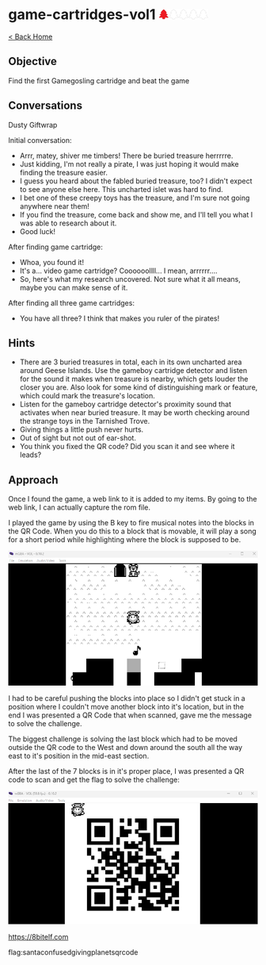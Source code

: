<!-- report-keep -->

# game-cartridges-vol1 <img src="../img/tree-red.png" alt="drawing" width="20"/><img src="../img/tree-outline.png" alt="drawing" width="20"/><img src="../img/tree-outline.png" alt="drawing" width="20"/><img src="../img/tree-outline.png" alt="drawing" width="20"/><img src="../img/tree-outline.png" alt="drawing" width="20"/>

<!-- report-ignore -->

[< Back Home](../README.md)

<!-- report-keep -->

## Objective

Find the first Gamegosling cartridge and beat the game

<!-- report-ignore -->

## Conversations

Dusty Giftwrap

Initial conversation:

- Arrr, matey, shiver me timbers! There be buried treasure herrrrre.
- Just kidding, I'm not really a pirate, I was just hoping it would make finding the treasure easier.
- I guess you heard about the fabled buried treasure, too? I didn't expect to see anyone else here. This uncharted islet was hard to find.
- I bet one of these creepy toys has the treasure, and I'm sure not going anywhere near them!
- If you find the treasure, come back and show me, and I'll tell you what I was able to research about it.
- Good luck!

After finding game cartridge:

- Whoa, you found it!
- It's a... video game cartridge? Coooooollll... I mean, arrrrrr....
- So, here's what my research uncovered. Not sure what it all means, maybe you can make sense of it.

After finding all three game cartridges:

- You have all three? I think that makes you ruler of the pirates!

## Hints

- There are 3 buried treasures in total, each in its own uncharted area around Geese Islands. Use the gameboy cartridge detector and listen for the sound it makes when treasure is nearby, which gets louder the closer you are. Also look for some kind of distinguishing mark or feature, which could mark the treasure's location.
- Listen for the gameboy cartridge detector's proximity sound that activates when near buried treasure. It may be worth checking around the strange toys in the Tarnished Trove.
- Giving things a little push never hurts.
- Out of sight but not out of ear-shot.
- You think you fixed the QR code? Did you scan it and see where it leads?

<!-- report-keep -->

## Approach

Once I found the game, a web link to it is added to my items. By going to the web link, I can actually capture the rom file.

I played the game by using the B key to fire musical notes into the blocks in the QR Code. When you do this to a block that is movable, it will play a song for a short period while highlighting where the block is supposed to be.

![image](../img/game1-1.png)

I had to be careful pushing the blocks into place so I didn't get stuck in a position where I couldn't move another block into it's location, but in the end I was presented a QR Code that when scanned, gave me the message to solve the challenge.

The biggest challenge is solving the last block which had to be moved outside the QR code to the West and down around the south all the way east to it's position in the mid-east section.

After the last of the 7 blocks is in it's proper place, I was presented a QR code to scan and get the flag to solve the challenge:

![image](../img/game1-2.png)

https://8bitelf.com

flag:santaconfusedgivingplanetsqrcode
